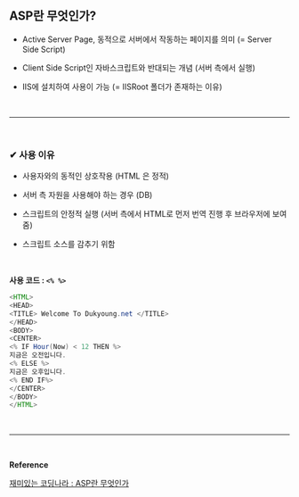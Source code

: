 ## ASP란 무엇인가?
- Active Server Page, 동적으로 서버에서 작동하는 페이지를 의미 (= Server Side Script) 

- Client Side Script인 자바스크립트와 반대되는 개념 (서버 측에서 실행)

- IIS에 설치하여 사용이 가능 (= IISRoot 폴더가 존재하는 이유)
<br>
<hr>
<br>

### ✔ 사용 이유
- 사용자와의 동적인 상호작용 (HTML 은 정적)

- 서버 측 자원을 사용해야 하는 경우 (DB)

- 스크립트의 안정적 실행 (서버 측에서 HTML로 먼저 번역 진행 후 브라우저에 보여줌)

- 스크립트 소스를 감추기 위함
<br>

**사용 코드 : `<% %>`**
  ```java
  <HTML>
  <HEAD>
  <TITLE> Welcome To Dukyoung.net </TITLE>
  </HEAD>
  <BODY>
  <CENTER> 
  <% IF Hour(Now) < 12 THEN %>
  지금은 오전입니다.
  <% ELSE %>
  지금은 오후입니다.
  <% END IF%>
  </CENTER>
  </BODY>
  </HTML>
  ```
<br>
<hr>
<br>

**Reference**<br>

[재미있는 코딩나라 : ASP란 무엇인가](https://coding-fun.tistory.com/36)
